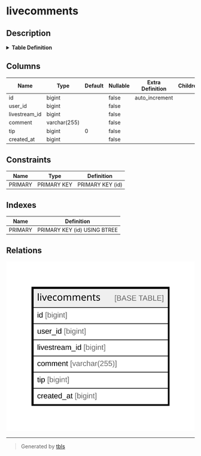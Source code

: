 # livecomments

## Description

<details>
<summary><strong>Table Definition</strong></summary>

```sql
CREATE TABLE `livecomments` (
  `id` bigint NOT NULL AUTO_INCREMENT,
  `user_id` bigint NOT NULL,
  `livestream_id` bigint NOT NULL,
  `comment` varchar(255) COLLATE utf8mb4_bin NOT NULL,
  `tip` bigint NOT NULL DEFAULT '0',
  `created_at` bigint NOT NULL,
  PRIMARY KEY (`id`)
) ENGINE=InnoDB AUTO_INCREMENT=[Redacted by tbls] DEFAULT CHARSET=utf8mb4 COLLATE=utf8mb4_bin
```

</details>

## Columns

| Name | Type | Default | Nullable | Extra Definition | Children | Parents | Comment |
| ---- | ---- | ------- | -------- | ---------------- | -------- | ------- | ------- |
| id | bigint |  | false | auto_increment |  |  |  |
| user_id | bigint |  | false |  |  |  |  |
| livestream_id | bigint |  | false |  |  |  |  |
| comment | varchar(255) |  | false |  |  |  |  |
| tip | bigint | 0 | false |  |  |  |  |
| created_at | bigint |  | false |  |  |  |  |

## Constraints

| Name | Type | Definition |
| ---- | ---- | ---------- |
| PRIMARY | PRIMARY KEY | PRIMARY KEY (id) |

## Indexes

| Name | Definition |
| ---- | ---------- |
| PRIMARY | PRIMARY KEY (id) USING BTREE |

## Relations

![er](livecomments.svg)

---

> Generated by [tbls](https://github.com/k1LoW/tbls)
